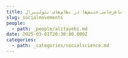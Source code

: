```yaml
---
title: نافرجامی جنبش‌ها در نظام‌های نئولیبرال
slug: socialmovements
people:
  - path: _people/alitayebi.md
date: 2025-03-01T20:30:00.000Z
categories:
  - path: _categories/socialscience.md
---
```



